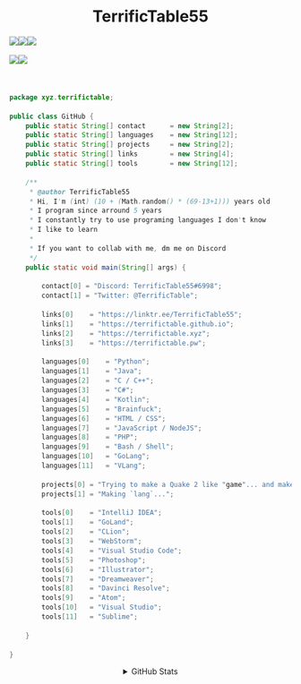 <div align="center">
    <h1>TerrificTable55</h1>
</div>


<img href="terrifictable.github.io" src="https://img.shields.io/website?label=terrifictable.github.io&style=for-the-badge&url=https%3A%2F%2Fterrifictable.github.io"><img href="terrifictable.xyz" src="https://img.shields.io/website?label=terrifictable.xyz&style=for-the-badge&url=https%3A%2F%2Fterrifictable.xyz"><img href="terrifictable.pw" src="https://img.shields.io/website?label=terrifictable.pw&style=for-the-badge&url=https%3A%2F%2Fterrifictable.pw"><br>

<img src="https://komarev.com/ghpvc/?username=TerrificTable&label=profile+views&style=flat-square"><img src="https://img.shields.io/github/followers/TerrificTable?label=Followers&style=social">
<br><br><br>


```java
package xyz.terrifictable;

public class GitHub {
    public static String[] contact      = new String[2];
    public static String[] languages    = new String[12];
    public static String[] projects     = new String[2];
    public static String[] links        = new String[4];
    public static String[] tools        = new String[12];

    /**
     * @author TerrificTable55
     * Hi, I'm (int) (10 + (Math.random() * (69-13+1))) years old
     * I program since arround 5 years
     * I constantly try to use programing languages I don't know
     * I like to learn
     *
     * If you want to collab with me, dm me on Discord
     */
    public static void main(String[] args) {

        contact[0] = "Discord: TerrificTable55#6998";
        contact[1] = "Twitter: @TerrificTable";
        
        links[0]    = "https://linktr.ee/TerrificTable55";
        links[1]    = "https://terrifictable.github.io";
        links[2]    = "https://terrifictable.xyz";
        links[3]    = "https://terrifictable.pw";
        
        languages[0]    = "Python";
        languages[1]    = "Java";
        languages[2]    = "C / C++";
        languages[3]    = "C#";
        languages[4]    = "Kotlin";
        languages[5]    = "Brainfuck";
        languages[6]    = "HTML / CSS";
        languages[7]    = "JavaScript / NodeJS";
        languages[8]    = "PHP";
        languages[9]    = "Bash / Shell";
        languages[10]   = "GoLang";
        languages[11]   = "VLang";
        
        projects[0] = "Trying to make a Quake 2 like "game"... and make a video Series about it on YouTube";
        projects[1] = "Making `lang`...";
        
        tools[0]    = "IntelliJ IDEA";
        tools[1]    = "GoLand";
        tools[2]    = "CLion";
        tools[3]    = "WebStorm";
        tools[4]    = "Visual Studio Code";
        tools[5]    = "Photoshop";
        tools[6]    = "Illustrator";
        tools[7]    = "Dreamweaver";
        tools[8]    = "Davinci Resolve";
        tools[9]    = "Atom";
        tools[10]   = "Visual Studio";
        tools[11]   = "Sublime";

    }

}

```




<details align="center">
    <summary>GitHub Stats</summary>
    <img src="https://github-profile-trophy.vercel.app/?username=TerrificTable">
    <br><br>
    <img src="https://github.com/TerrificTable/github-stats/blob/master/generated/overview.svg">
    <img src="https://github.com/TerrificTable/github-stats/blob/master/generated/languages.svg">
    <br>
    <img align="center" alt="TerrificTable's GitHub Stats" src="https://github-readme-stats-eight-pink.vercel.app/api?username=TerrificTable&&show_icons=true&theme=tokyonight&layout=compact" />
    </br>
    <img align="center" src="https://github-readme-streak-stats.herokuapp.com/?user=TerrificTable&show_icons=true&theme=tokyonight&layout=compact" alt="TerrificTable" /> 
</details>
